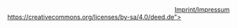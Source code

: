 <div style="float: right;">
  <a href="http://bremen.freifunk.net/impressum.html">Imprint/Impressum</a>
</div>
<div style="float: left;">
  <a href="/88x31.png">https://creativecommons.org/licenses/by-sa/4.0/deed.de">
    <img alt="Dieses Werk ist lizenziert unter einer Creative Commons Namensnennung - Weitergabe unter gleichen Bedingungen 4.0 International Lizenz" src="http://i.creativecommons.org/l/by-sa/4.0>
  </a>
</div>